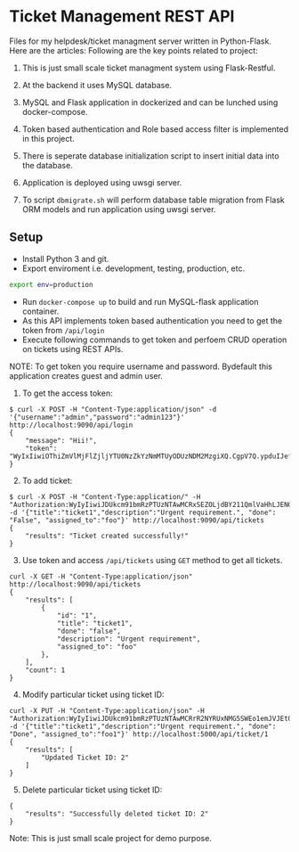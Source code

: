 Ticket Management REST API
=============

Files for my helpdesk/ticket managment server written in Python-Flask. Here are the articles:
Following are the key points related to project:
1. This is just small scale ticket managment system using Flask-Restful.
2. At the backend it uses MySQL database.
3. MySQL and Flask application in dockerized and can be lunched using docker-compose.
4. Token based authentication and Role based access filter is implemented in this project.

5. There is seperate database initialization script to insert initial data into the database.
6. Application is deployed using uwsgi server.
7. To script `dbmigrate.sh` will perform database table migration from Flask ORM models 
and run application using uwsgi server.


Setup
-----

- Install Python 3 and git.
- Export enviroment i.e. development, testing, production, etc.
```bash
export env=production
```
- Run `docker-compose up` to build and run MySQL-flask application container.
- As this API implements token based authentication you need to get the token from `/api/login` 
- Execute following commands to get token and perfoem CRUD operation on tickets using REST APIs. 

NOTE: To get token you require username and password. Bydefault this application creates guest and admin user.

1. To get the access token:
```
$ curl -X POST -H "Content-Type:application/json" -d '{"username":"admin","password":"admin123"}' http://localhost:9090/api/login
{
    "message": "Hii!",
    "token": "WyIxIiwiOThiZmVlMjFlZjljYTU0NzZkYzNmMTUyODUzNDM2MzgiXQ.CgpV7Q.ypduIJefgJAdHAbB_WIrLzfsXYc"
}
```

2. To add ticket:
```
$ curl -X POST -H "Content-Type:application/" -H "Authorization:WyIyIiwiJDUkcm91bmRzPTUzNTAwMCRxSEZOLjdBY211QmlVaHhLJENOTmZ5SmRvZnFWUHRDVXRpQUx1TTgvRjJNOEVuanRBY1ZjLlZXdzB3cjAiXQ.XCmHGg.XSdOnMKbCRS8DCZ8QTaFiIvlIoA" -d '{"title":"ticket1","description":"Urgent requirement.", "done": "False", "assigned_to":"foo"}' http://localhost:9090/api/tickets
{
    "results": "Ticket created successfully!"
}
```

3. Use token and access `/api/tickets` using `GET` method to get all tickets.
```
curl -X GET -H "Content-Type:application/json" http://localhost:9090/api/tickets
{
    "results": [
        {
            "id": "1",
            "title": "ticket1",
            "done": "false",
            "description": "Urgent requirement",
            "assigned_to": "foo"
        },
    ],
    "count": 1
}
```

4. Modify particular ticket using ticket ID:
```
curl -X PUT -H "Content-Type:application/json" -H "Authorization:WyIyIiwiJDUkcm91bmRzPTUzNTAwMCRrR2NYRUxNMG5SWEo1emJVJEt0TUZKQ2FKMi9LTFVHUGFLZzJTbXZMdzd0by5UYWFBNTlLRElHN1VPQjYiXQ.XCmPrg.1XsgMVETYg7CkHPxIijxWgXphZ4" -d '{"title":"ticket1","description":"Urgent requirement.", "done": "Done", "assigned_to":"foo1"}' http://localhost:5000/api/ticket/1
{
    "results": [
        "Updated Ticket ID: 2"
    ]
}
``` 

5. Delete particular ticket using ticket ID:
```
{
    "results": "Successfully deleted ticket ID: 2"
}
```


Note: This is just small scale project for demo purpose.
